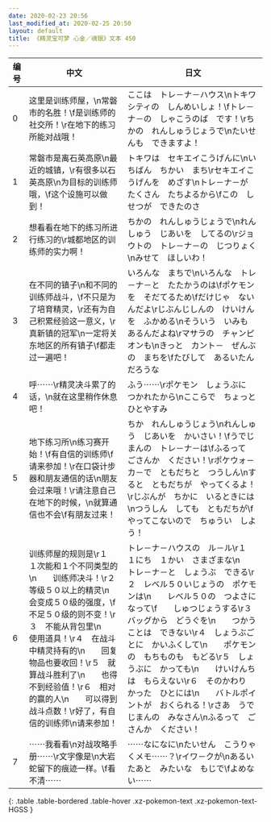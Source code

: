 ```yaml
---
date: 2020-02-23 20:56
last_modified_at: 2020-02-25 20:50
layout: default
title: 《精灵宝可梦 心金／魂银》文本 450
---
```

| 编号 | 中文 | 日文 |
| ---- | ---- | ---- |
| 0 | 这里是训练师屋，\n常磐市的名胜！\f是训练师的社交所！\r在地下的练习所能对战哦！ | ここは　トレ－ナ－ハウス\nトキワシティの　しんめいしょ！\fトレ－ナ－の　しゃこうのば　です！\rちかの　れんしゅうじょうで\nたいせんも　できますよ！ |
| 1 | 常磐市是离石英高原\n最近的城镇，\r有很多以石英高原\n为目标的训练师哦，\f这个设施可以做到！ | トキワは　セキエイこうげんに\nいちばん　ちかい　まち\rセキエイこうげんを　めざす\nトレ－ナ－が　たくさん　たちよるから\fこの　しせつが　できたのさ |
| 2 | 想看看在地下的练习所进行练习的\r城都地区的训练师的实力啊！ | ちかの　れんしゅうじょうで\nれんしゅう　じあいを　してるの\rジョウトの　トレ－ナ－の　じつりょく\nみせて　ほしいわ！ |
| 3 | 在不同的镇子\n和不同的训练师战斗，\f不只是为了培育精灵，\r还有为自己积累经验这一意义，\r真新镇的冠军\n一定将关东地区的所有镇子\f都走过一遍吧！ | いろんな　まちで\nいろんな　トレ－ナ－と　たたかうのは\fポケモンを　そだてるため\fだけじゃ　ないんだよ\rじぶんじしんの　けいけんを　ふかめる\nそういう　いみも　あるんだよね\rマサラの　チャンピオンも\nきっと　カント－　ぜんぶの　まちを\fたびして　あるいたんだろうな |
| 4 | 呼⋯⋯\r精灵决斗累了的话，\n就在这里稍作休息吧！ | ふう⋯⋯\rポケモン　しょうぶに　つかれたから\nここらで　ちょっと　ひとやすみ |
| 5 | 地下练习所\n练习赛开始！\f有自信的训练师\f请来参加！\r在口袋计步器和朋友通信的话\n朋友会过来哦！\r请注意自己在地下的时候，\n就算通信也不会\f有朋友过来！ | ちか　れんしゅうじょう\nれんしゅう　じあいを　かいさい！\fうでじまんの　トレ－ナ－は\fふるって　ごさんか　ください！\rポケウォ－カ－で　ともだちと　つうしん\nすると　ともだちが　やってくるよ！\rじぶんが　ちかに　いるときには\nつうしん　しても　ともだちが\fやってこないので　ちゅうい　しよう！ |
| 6 | 训练师屋的规则是\r１　１次能和１个不同类型的\n　　训练师决斗！\r２　等级５０以上的精灵\n　　会变成５０级的强度，\f　　不足５０级的则不变！\r３　不能从背包里\n　　使用道具！\r４　在战斗中精灵持有的\n　　回复物品也要收回！\r５　就算战斗胜利了\n　　也得不到经验值！\r６　相对的赢的人\n　　可以得到战斗点数！\r好了，有自信的训练师\n请来参加！ | トレ－ナ－ハウスの　ル－ル\r１　１にち　１かい　さまざまな\n　　トレ－ナ－と　しょうぶ　できる\r２　レベル５０いじょうの　ポケモンは\n　　レベル５０の　つよさに　なって\f　　しゅつじょうする\r３　バッグから　どうぐを\n　　つかうことは　できない\r４　しょうぶごとに　かいふくして\n　　ポケモンの　もちものも　もどる\r５　しょうぶに　かっても\n　　けいけんちは　もらえない\r６　そのかわり　かった　ひとには\n　　バトルポイントが　おくられる！\rさあ　うでじまんの　みなさん\nふるって　ごさんか　ください！ |
| 7 | ⋯⋯我看看\n对战攻略手册⋯⋯\r文字像是\n大岩蛇留下的痕迹一样。\f看不清⋯⋯ | ⋯⋯なになに\nたいせん　こうりゃくメモ⋯⋯？\rイワ－クが\nあるいたあと　みたいな　もじで\fよめない⋯⋯ |
{: .table .table-bordered .table-hover .xz-pokemon-text .xz-pokemon-text-HGSS }